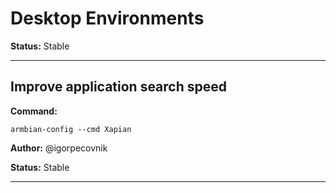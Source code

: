 # Desktop Environments
**Status:** Stable



***

## Improve application search speed
**Command:** 
~~~
armbian-config --cmd Xapian
~~~

**Author:** @igorpecovnik

**Status:** Stable



***

